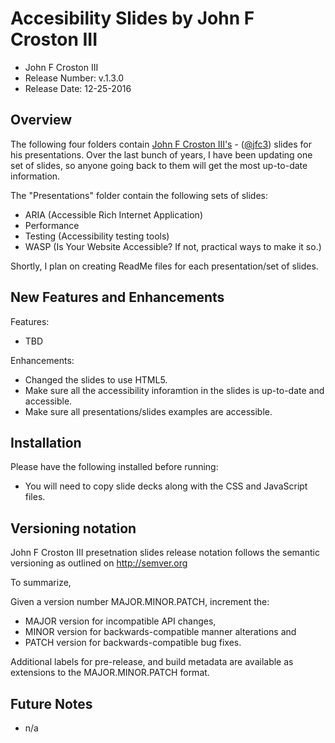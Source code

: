 # Accesibility Slides by John F Croston III

* John F Croston III
* Release Number:  v.1.3.0
* Release Date: 12-25-2016

## Overview
The following four folders contain [John F Croston III's](http://jfciii.com) - ([@jfc3](https://twitter.com/jfc3)) slides for his presentations. Over the last bunch of years, I have been updating one set of slides, so anyone going back to them will get the most up-to-date information.

The "Presentations" folder contain the following sets of slides:

* ARIA (Accessible Rich Internet Application)
* Performance
* Testing (Accessibility testing tools)
* WASP (Is Your Website Accessible? If not, practical ways to make it so.)

Shortly, I plan on creating ReadMe files for each presentation/set of slides.

## New Features and Enhancements
Features:

* TBD

Enhancements:

* Changed the slides to use HTML5.
* Make sure all the accessibility inforamtion in the slides is up-to-date and accessible.
* Make sure all presentations/slides examples are accessible.

## Installation
Please have the following installed before running:
* You will need to copy slide decks along with the CSS and JavaScript files.

## Versioning notation
John F Croston III presetnation slides release notation follows the semantic versioning as outlined on http://semver.org

To summarize,

Given a version number MAJOR.MINOR.PATCH, increment the:

* MAJOR version for incompatible API changes,
* MINOR version for backwards-compatible manner alterations and
* PATCH version for backwards-compatible bug fixes.

Additional labels for pre-release, and build metadata are available as extensions to the MAJOR.MINOR.PATCH format.

## Future Notes

* n/a